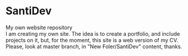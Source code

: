 # SantiDev
My own website repository  
I am creating my own site. The idea is to create a portfolio, and include projects on it, but, for the moment, this site is a web version of my CV.
Please, look at master branch, in "New Foler/SantiDev" content, thanks.
